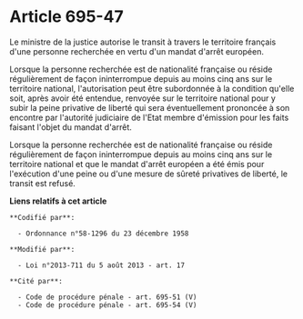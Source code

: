 # Article 695-47

Le ministre de la justice autorise le transit à travers le territoire français d'une personne recherchée en vertu d'un mandat
d'arrêt européen.

Lorsque la personne recherchée est de nationalité française ou réside régulièrement de façon ininterrompue depuis au moins
cinq ans sur le territoire national, l'autorisation peut être subordonnée à la condition qu'elle soit, après avoir été
entendue, renvoyée sur le territoire national pour y subir la peine privative de liberté qui sera éventuellement prononcée à
son encontre par l'autorité judiciaire de l'Etat membre d'émission pour les faits faisant l'objet du mandat d'arrêt.

Lorsque la personne recherchée est de nationalité française ou réside régulièrement de façon ininterrompue depuis au moins
cinq ans sur le territoire national et que le mandat d'arrêt européen a été émis pour l'exécution d'une peine ou d'une mesure
de sûreté privatives de liberté, le transit est refusé.

**Liens relatifs à cet article**

	**Codifié par**:

	  - Ordonnance n°58-1296 du 23 décembre 1958

	**Modifié par**:

	  - Loi n°2013-711 du 5 août 2013 - art. 17

	**Cité par**:

	  - Code de procédure pénale - art. 695-51 (V)
	  - Code de procédure pénale - art. 695-54 (V)

